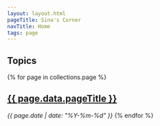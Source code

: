 ```yaml
---
layout: layout.html
pageTitle: Sina's Corner
navTitle: Home
tags: page
---
```


## Topics

{% for page in collections.page %}

  <h2><a href="{{ page.url }}">{{ page.data.pageTitle }}</a></h2>
  <em>{{ page.date | date: "%Y-%m-%d" }}</em>
{% endfor %}